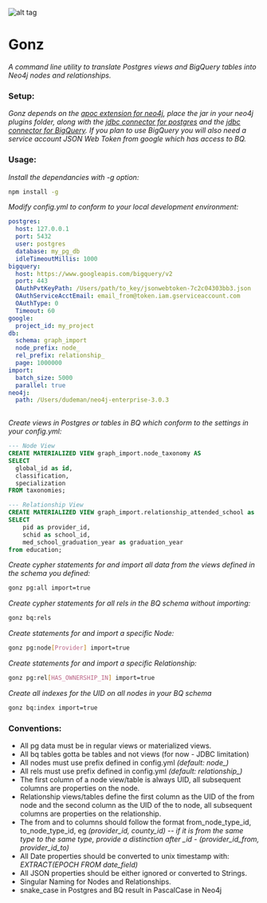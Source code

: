 ![alt tag](http://i.imgur.com/UPNp8lR.jpg?3)
# Gonz #

*A command line utility to translate Postgres views and BigQuery tables into Neo4j nodes and relationships.*

### Setup: ###

*Gonz depends on the [apoc extension for neo4j](https://github.com/neo4j-contrib/neo4j-apoc-procedures), place the jar in your neo4j plugins folder, along with the [jdbc connector for postgres](https://jdbc.postgresql.org/download.html) and the [jdbc connector for BigQuery](https://cloud.google.com/bigquery/partners/simba-beta-drivers). If you plan to use BigQuery you will also need a service account JSON Web Token from google which has access to BQ.*

### Usage: ###

*Install the dependancies with -g option:*
```bash
npm install -g
```

*Modify config.yml to conform to your local development environment:*

```yml
postgres:
  host: 127.0.0.1
  port: 5432
  user: postgres
  database: my_pg_db
  idleTimeoutMillis: 1000
bigquery:
  host: https://www.googleapis.com/bigquery/v2
  port: 443
  OAuthPvtKeyPath: /Users/path/to_key/jsonwebtoken-7c2c04303bb3.json
  OAuthServiceAcctEmail: email_from@token.iam.gserviceaccount.com
  OAuthType: 0
  Timeout: 60
google:
  project_id: my_project
db:
  schema: graph_import
  node_prefix: node_
  rel_prefix: relationship_
  page: 1000000
import:
  batch_size: 5000
  parallel: true
neo4j:
  path: /Users/dudeman/neo4j-enterprise-3.0.3
   
```

*Create views in Postgres or tables in BQ which conform to the settings in your config.yml:*

```sql
--- Node View
CREATE MATERIALIZED VIEW graph_import.node_taxonomy AS 
SELECT 
  global_id as id, 
  classification, 
  specialization
FROM taxonomies;

--- Relationship View
CREATE MATERIALIZED VIEW graph_import.relationship_attended_school as 
SELECT
    pid as provider_id, 
    schid as school_id, 
    med_school_graduation_year as graduation_year 
from education; 
```

*Create cypher statements for and import all data from the views defined in the schema you defined:*

```bash
gonz pg:all import=true
```

*Create cypher statements for all rels in the BQ schema without importing:*

```bash
gonz bq:rels
```

*Create statements for and import a specific Node:*

```bash
gonz pg:node[Provider] import=true
```

*Create statements for and import a specific Relationship:*

```bash
gonz pg:rel[HAS_OWNERSHIP_IN] import=true
```

*Create all indexes for the UID on all nodes in your BQ schema*

```bash
gonz bq:index import=true
```

### Conventions: ###

* All pg data must be in regular views or materialized views. 
* All bq tables gotta be tables and not views (for now - JDBC limitation)
* All nodes must use prefix defined in config.yml *(default: node_)*
* All rels must use prefix defined in config.yml *(default: relationship_)*
* The first column of a node view/table is always UID, all subsequent columns are properties on the node. 
* Relationship views/tables define the first column as the UID of the from node and the second column as the UID of the to node, all subsequent columns are properties on the relationship.
* The from and to columns should follow the format from_node_type_id, to_node_type_id, eg *(provider_id, county_id) -- if it is from the same type to the same type, provide a distinction after _id - (provider_id_from, provider_id_to)*
* All Date properties should be converted to unix timestamp with: *EXTRACT(EPOCH FROM date_field)*
* All JSON properties should be either ignored or converted to Strings.
* Singular Naming for Nodes and Relationships.
* snake_case in Postgres and BQ result in PascalCase in Neo4j
